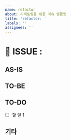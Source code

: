 ```yaml
---
name: refactor
about: 리팩토링을 위한 이슈 템플릿
title: 'refactor: '
labels: ''
assignees: ''
---
```


# 📍 ISSUE :

## AS-IS

<!-- 현재 코드에 대한 설명, 문제점 등 -->

## TO-BE

<!-- 어떻게 개선할지에 대한 설명 -->

## TO-DO

- [ ] 할 일 1

## 기타

<!-- 🎻 -->
